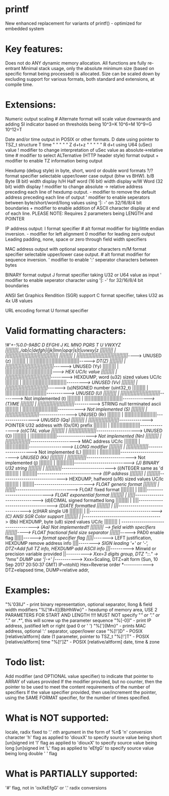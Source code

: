 # printf
  New enhanced replacement for variants of printf() - optimized for embedded system

# Key features:
  Does not do ANY dynamic memory allocation.
  All functions are fully re-entrant
  Minimal stack usage, only the absolute minimum size (based on specific format being processed) is allocated.
  Size can be scaled down by excluding support for various formats, both standard and extensions, at compile time.

# Extensions:
  Numeric output scaling
  	#	Alternate format will scale value downwards and adding SI indicator based on thresholds being
  		10^3=K  10^6=M  10^9=G  10^12=T
  		
  Date and/or time output in POSIX or other formats.
  	D	date using pointer to TSZ_t structure
  	T	time   "      "     "   "       "
  	Z	d+t+z  "      "     "   "       "
  	R	d+t  using U64 (uSec) value
    !	modifier to change interpretation of uSec value as absolute->relative time
    #	modifier to select ALTernative (HTTP header style) format output
    +	modifier to enable TZ information being output
    
  Hexdump (debug style) in byte, short, word or double word formats
    ?/?	format specifier selectable upper/lower case output (bhw vs BHW).
  	b/B	Byte (8 bit) width display
  	h/H	Half word (16 bit) width display
  	w/W	Word (32 bit) width display
    !	modifier to change absolute -> relative address preceding each line of hexdump output.
    -	modifier to remove the default address preceding each line of output
    '	modifier to enable seperators between byte/short/word/llong values using '|: -' on 32/16/8/4 bit boundaries
    +	modifier to enable addition of ASCII character display at end of each line.
    	PLEASE NOTE: Requires 2 parameters being LENGTH and POINTER
    
  IP address output:
  	I	format specifier
    # 	alt format modifier for big/little endian inversion.
    -	modifier for left alignment
    0	modifier for leading zero output
  	  	Leading padding, none, space or zero through field width specifiers
    
  MAC address output with optional separator characters
    m/M format specifier selectable upper/lower case output.
    # 	alt format modifier for sequence inversion.
    '	modifier to enable ':' seperator characters between bytes

  BINARY format output
	J	format specifier taking U32 or U64 value as input
    '	modifier to enable seperator character using '|: -' for 32/16/8/4 bit boundaries
  
  ANSI Set Graphics Rendition (SGR) support
	C	format specifier, takes U32 as 4x U8 values
	
  URL encoding format
  	U	format specifier
  	  
# Valid formatting characters:
  !#'*+-%0.0-9ABC D EFGHI J KL MNO PQRS T U VWXYZ
  |||||||||\_/ab|c|defgh|i|jk|lmn|opqr|s|t|uvwxy|z
  ||||||||| | ||||||||||||||||||||||||||||||||||||
  ||||||||| | |||||||||||||||||||||||||||||||||||*----> UNUSED (z)
  ||||||||| | ||||||||||||||||||||||||||||||||||*-----> DT(Z)
  ||||||||| | |||||||||||||||||||||||||||||||||*------> UNUSED (Yy)
  ||||||||| | ||||||||||||||||||||||||||||||||*---> HEX UC/lc value
  ||||||||| | |||||||||||||||||||||||||||||||*--------> HEXDUMP, word (u32) sized values UC/lc
  ||||||||| | ||||||||||||||||||||||||||||||*---------> UNUSED (Vv)
  ||||||||| | |||||||||||||||||||||||||||||*------> (u)NSIGNED number (uint32_t)
  ||||||||| | ||||||||||||||||||||||||||||*-----------> UNUSED (U)
  ||||||||| | |||||||||||||||||||||||||||*--------> Not implemented (t)
  ||||||||| | ||||||||||||||||||||||||||*-------------> (T)IME
  ||||||||| | |||||||||||||||||||||||||*----------> STRING null terminated ascii
  ||||||||| | ||||||||||||||||||||||||*-----------> Not implemented (S)
  ||||||||| | |||||||||||||||||||||||*----------------> UNUSED (Rr)
  ||||||||| | ||||||||||||||||||||||*-----------------> UNUSED (Qq)
  ||||||||| | |||||||||||||||||||||*--------------> POINTER U32 address with (0x/0X) prefix
  ||||||||| | ||||||||||||||||||||*---------------> (o)CTAL value
  ||||||||| | |||||||||||||||||||*--------------------> UNUSED (O)
  ||||||||| | ||||||||||||||||||*-----------------> Not implemented (Nn)
  ||||||||| | |||||||||||||||||*----------------------> MAC address UC/lc
  ||||||||| | ||||||||||||||||*-------------------> LLONG modifier
  ||||||||| | |||||||||||||||*--------------------> Not implemented (L)
  ||||||||| | ||||||||||||||*-------------------------> UNUSED (Kk)
  ||||||||| | |||||||||||||*----------------------> Not implemented (j)
  ||||||||| | ||||||||||||*---------------------------> (J) BINARY U32 string
  ||||||||| | |||||||||||*------------------------> (i)NTEGER same as 'd
  ||||||||| | ||||||||||*-----------------------------> (I)P address
  ||||||||| | |||||||||*------------------------------> HEXDUMP, halfword (u16) sized values UC/lc
  ||||||||| | ||||||||*---------------------------> FLOAT generic format
  ||||||||| | |||||||*----------------------------> FLOAT fixed format
  ||||||||| | ||||||*-----------------------------> FLOAT exponential format
  ||||||||| | |||||*------------------------------> (d)ECIMAL signed formatted long
  ||||||||| | ||||*-----------------------------------> (D)ATE formatted
  ||||||||| | |||*--------------------------------> (c)HAR single U8
  ||||||||| | ||*---------------------------------> (C) ANSI SGR Color support
  ||||||||| | |*--------------------------------------> (Bb) HEXDUMP, byte (u8) sized values UC/lc
  ||||||||| | *-----------------------------------> (Aa) Not implemented!!
  ||||||||| *--> field width specifiers
  ||||||||*----> FLOAT fractional field size separator
  |||||||*-----> PAD0 enable flag
  ||||||*------> format specifier flag
  |||||*-------> LEFT justification, HEXDUMP remove address info
  ||||*--------> SIGN leading '+' or '-',	DTZ=Add full TZ info, HEXDUMP add ASCII info
  |||*---------> Minwid or precision variable provided
  ||*----------> Xxx=3 digits group, DTZ "::." -> "hms"	DUMP use '|-+'
  |*-----------> Xxx=Scaling, DTZ=alt form (Sun, 10 Sep 2017 20:50:37 GMT) IP=ntohl() Hex=Reverse order
  *------------> DTZ=elapsed time,	DUMP=relative addr,

# Examples:
   "%'03llJ"			- print binary representation, optional separator, llong & field width modifiers
	"%['!#+ll]{BbHhWw}"	- hexdump of memory area, USE 2 PARAMETERS FOR START AND LENGTH !!!!
 						MUST NOT specify "*" or "." or "*." or .*", this will screw up the parameter sequence
	"%[-0]I"			- print IP address, justified left or right (pad 0 or ' ')
	"%[']{Mm}"			- prints MAC address, optional ':' separator, upper/lower case
	"%[!']D"			- POSIX [relative/altform] date (1 parameter, pointer to TSZ_t
	"%[!']T"			- POSIX [relative/altform] time
	"%[!']Z"			- POSIX [relative/altform] date, time & zone

# Todo list:
   Add modifier (and OPTIONAL value specifier) to indicate that pointer to ARRAY of values provided
   If the modifier provided, but no counter, then the pointer to be used to meet the content requirements of the number of specifiers
   If the value specifier provided, then use/increment the pointer, using the SAME FORMAT specifier, for the number of times specified.

# What is NOT supported:
  locale, radix fixed to '.'
  *n*th argument in the form of %n$
  'n' conversion character
  'h' flag as applied to 'diouxX' to specify source value being short [un]signed int
  'l' flag as applied to 'diouxX' to specify source value being long [un]signed int
  'L' flag as applied to 'eEfgG' to specify source value being long double
  ' ' flag

# What is PARTIALLY supported:
  '#' flag, not in 'oxXeEfgG' or '.' radix conversions
